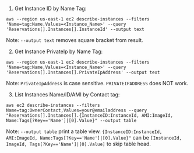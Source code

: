 1. Get Instance ID by Name Tag:
```
aws --region us-east-1 ec2 describe-instances --filters 'Name=tag:Name,Values=<Instance_Name>' --query 'Reservations[].Instances[].InstanceId' --output text
```
Note: `--output text` removes square bracket from result.

2. Get Instance PrivateIp by Name Tag:
```
aws --region us-east-1 ec2 describe-instances --filters 'Name=tag:Name,Values=<Instance_Name>' --query 'Reservations[].Instances[].PrivateIpAddress' --output text
```
Note: `PrivateIpAddress` is case sensitive. `PRIVATEIPADDRESS` does NOT work.

3. List Instances Name/ID/AMI by Contact tag:
```
aws ec2 describe-instances --filters Name=tag:OwnerContact,Values=your@emailaddress --query "Reservations[].Instances[].{InstanceID:InstanceId, AMI:ImageId, Name:Tags[?Key=='Name']|[0].Value}" --output table
```
Note: `--output table` print a table view. `{InstanceID:InstanceId, AMI:ImageId, Name:Tags[?Key=='Name']|[0].Value}"` can be `[InstanceId, ImageId, Tags[?Key=='Name']|[0].Value]` to skip table head.
